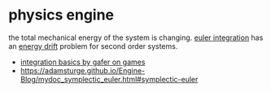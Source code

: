 # physics engine

the total mechanical energy of the system is changing. [euler integration](https://en.wikipedia.org/wiki/Euler_method)
has an [energy drift](https://en.wikipedia.org/wiki/Energy_drift) problem for
second order systems.


- [integration basics by gafer on games](https://gafferongames.com/post/integration_basics/)
- https://adamsturge.github.io/Engine-Blog/mydoc_symplectic_euler.html#symplectic-euler

